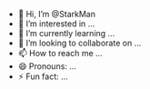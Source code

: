 - 👋 Hi, I’m @StarkMan
- 👀 I’m interested in ...
- 🌱 I’m currently learning ...
- 💞️ I’m looking to collaborate on ...
- 📫 How to reach me ...
- 😄 Pronouns: ...
- ⚡ Fun fact: ...

<!---
StarkMan-STAM/StarkMan-STAM is a ✨ special ✨ repository because its `README.md` (this file) appears on your GitHub profile.
You can click the Preview link to take a look at your changes.
--->
